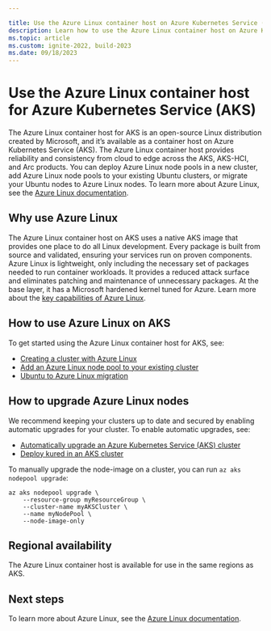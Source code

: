 ```yaml
---

title: Use the Azure Linux container host on Azure Kubernetes Service (AKS)
description: Learn how to use the Azure Linux container host on Azure Kubernetes Service (AKS)
ms.topic: article
ms.custom: ignite-2022, build-2023
ms.date: 09/18/2023
---
```


# Use the Azure Linux container host for Azure Kubernetes Service (AKS)

The Azure Linux container host for AKS is an open-source Linux distribution created by Microsoft, and it’s available as a container host on Azure Kubernetes Service (AKS). The Azure Linux container host provides reliability and consistency from cloud to edge across the AKS, AKS-HCI, and Arc products. You can deploy Azure Linux node pools in a new cluster, add Azure Linux node pools to your existing Ubuntu clusters, or migrate your Ubuntu nodes to Azure Linux nodes. To learn more about Azure Linux, see the [Azure Linux documentation][azurelinux-doc].

## Why use Azure Linux

The Azure Linux container host on AKS uses a native AKS image that provides one place to do all Linux development. Every package is built from source and validated, ensuring your services run on proven components. Azure Linux is lightweight, only including the necessary set of packages needed to run container workloads. It provides a reduced attack surface and eliminates patching and maintenance of unnecessary packages. At the base layer, it has a Microsoft hardened kernel tuned for Azure. Learn more about the [key capabilities of Azure Linux][azurelinux-capabilities].

## How to use Azure Linux on AKS

To get started using the Azure Linux container host for AKS, see:

* [Creating a cluster with Azure Linux][azurelinux-cluster-config]
* [Add an Azure Linux node pool to your existing cluster][azurelinux-node-pool]
* [Ubuntu to Azure Linux migration][ubuntu-to-azurelinux]

## How to upgrade Azure Linux nodes

We recommend keeping your clusters up to date and secured by enabling automatic upgrades for your cluster. To enable automatic upgrades, see:

* [Automatically upgrade an Azure Kubernetes Service (AKS) cluster][auto-upgrade-aks]
* [Deploy kured in an AKS cluster][kured]

To manually upgrade the node-image on a cluster, you can run `az aks nodepool upgrade`:

```azurecli
az aks nodepool upgrade \
    --resource-group myResourceGroup \
    --cluster-name myAKSCluster \
    --name myNodePool \
    --node-image-only
```

## Regional availability

The Azure Linux container host is available for use in the same regions as AKS.

## Next steps

To learn more about Azure Linux, see the [Azure Linux documentation][azurelinuxdocumentation].

<!-- LINKS - Internal -->
[azurelinux-doc]: https://microsoft.github.io/CBL-Mariner/docs/#cbl-mariner-linux
[azurelinux-capabilities]: ../azure-linux/intro-azure-linux.md#azure-linux-container-host-key-benefits
[azurelinux-cluster-config]: cluster-configuration.md#azure-linux-container-host-for-aks
[azurelinux-node-pool]: create-node-pools.md#add-an-azure-linux-node-pool
[ubuntu-to-azurelinux]: create-node-pools.md#migrate-ubuntu-nodes-to-azure-linux-nodes
[auto-upgrade-aks]: auto-upgrade-cluster.md
[kured]: node-updates-kured.md
[azurelinuxdocumentation]: ../azure-linux/intro-azure-linux.md
